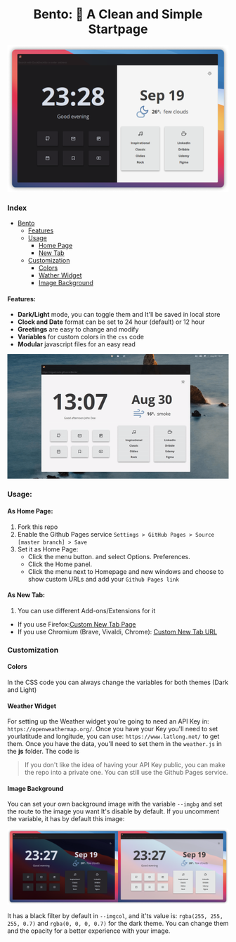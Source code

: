
<div align="center">
<h1>Bento: 🍱 A Clean and Simple Startpage</h1>
</div>

![](https://github.com/MiguelRAvila/Bento/blob/master/assets/preview.png)

### Index

-   [Bento](#)
    -   [Features](#features)
    -   [Usage](#usage)
         - [Home Page](#as-home-page)
         - [New Tab](#as-new-tab)
    -   [Customization](#customization)
         - [Colors](#colors)
         - [Wather Widget](#weather-widget)
         - [Image Background](#image-background)
#### Features:

- **Dark/Light** mode, you can toggle them and It'll be saved in local store
-   **Clock and Date** format can be set to 24 hour (default) or 12 hour
-   **Greetings** are easy to change and modify
-   **Variables** for custom colors in the `css` code
-   **Modular** javascript files for an easy read


<p align="center">
  <img src="https://github.com/MiguelRAvila/Bento/blob/master/assets/preview.gif">
</p>

### Usage:

#### As Home Page:
1. Fork this repo
2. Enable the Github Pages service `Settings > GitHub Pages > Source [master branch] > Save`
3. Set it as Home Page:
    - Click the menu button. and select Options. Preferences.
    - Click the Home panel.
    - Click the menu next to Homepage and new windows and choose to show custom URLs and add your `Github Pages link`

#### As New Tab:
1. You can use different Add-ons/Extensions for it
  - If you use Firefox:[Custom New Tab Page](https://addons.mozilla.org/en-US/firefox/addon/custom-new-tab-page/?src=search)
  - If you use Chromium (Brave, Vivaldi, Chrome): [Custom New Tab URL](https://chrome.google.com/webstore/detail/custom-new-tab-url/mmjbdbjnoablegbkcklggeknkfcjkjia)

### Customization

#### Colors
In the CSS code you can always change the variables for both themes (Dark and Light)

#### Weather Widget

For setting up the Weather widget you're going to need an API Key in: `https://openweathermap.org/`. Once you have your Key you'll need to set yourlatitude and longitude, you can use: `https://www.latlong.net/` to get them. Once you have the data, you'll need to set them in the `weather.js` in the **js** folder. The code is 

> If you don't like the idea of having your API Key public, you can make the repo into a private one. You can still use the Github Pages service.

#### Image Background

You can set your own background image with the variable `--imgbg` and set the route to the image you want It's disable by default. If you uncomment the variable, it has by default this image: 

<p align="center">
  <img src="https://github.com/MiguelRAvila/Bento/blob/master/assets/previewbg.png">
</p>

It has a black filter by default in `--imgcol`, and it'ts value is: `rgba(255, 255, 255, 0.7)` and `rgba(0, 0, 0, 0.7)` for the dark theme. You can change them and the opacity for a better experience with your image.
